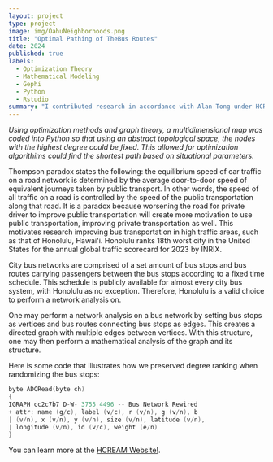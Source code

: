 ```yaml
---
layout: project
type: project
image: img/OahuNeighborhoods.png
title: "Optimal Pathing of TheBus Routes"
date: 2024
published: true
labels:
  - Optimization Theory
  - Mathematical Modeling
  - Gephi
  - Python 
  - Rstudio
summary: "I contributed research in accordance with Alan Tong under HCREAM (Hawaii Center for Research and Excellence in Applied Mathematics) pertaining to TheBus routes in Oahu."
---
```


*Using optimization methods and graph theory, a multidimensional map was coded into Python so that using an abstract topological space, the nodes with the highest degree could be fixed. This allowed for optimization algorithims could find the shortest path based on situational parameters.*

Thompson paradox states the following: the equilibrium speed of car traffic on a road network is determined by the average door-to-door speed of equivalent journeys taken by public transport. In other words, the speed of all traffic on a road is controlled by the speed of the public transportation along that road. It is a paradox because worsening the road for private driver to improve public transportation will create more motivation to use public transportation, improving private transportation as well. This motivates research improving bus transportation in high traffic areas, such as that of Honolulu, Hawai'i. Honolulu ranks 18th worst city in the United States for the annual global traffic scorecard for 2023 by INRIX.

City bus networks are comprised of a set amount of bus stops and bus routes carrying passengers between the bus stops according to a fixed time schedule. This schedule is publicly available for almost every city bus system, with Honolulu as no exception. Therefore, Honolulu is a valid choice to perform a network analysis on.

One may perform a network analysis on a bus network by setting bus stops as vertices and bus routes connecting bus stops as edges. This creates a directed graph with multiple edges between vertices. With this structure, one may then perform a mathematical analysis of the graph and its structure.

Here is some code that illustrates how we preserved degree ranking when randomizing the bus stops:

```cpp
byte ADCRead(byte ch)
{
IGRAPH cc2c7b7 D-W- 3755 4496 -- Bus Network Rewired
+ attr: name (g/c), label (v/c), r (v/n), g (v/n), b
| (v/n), x (v/n), y (v/n), size (v/n), latitude (v/n),
| longitude (v/n), id (v/c), weight (e/n)
}
```

You can learn more at the [HCREAM Website!](https://hcream.org/blog/2024/12/31/using-network-analysis-to-research-the-oahu-bus-network/).
